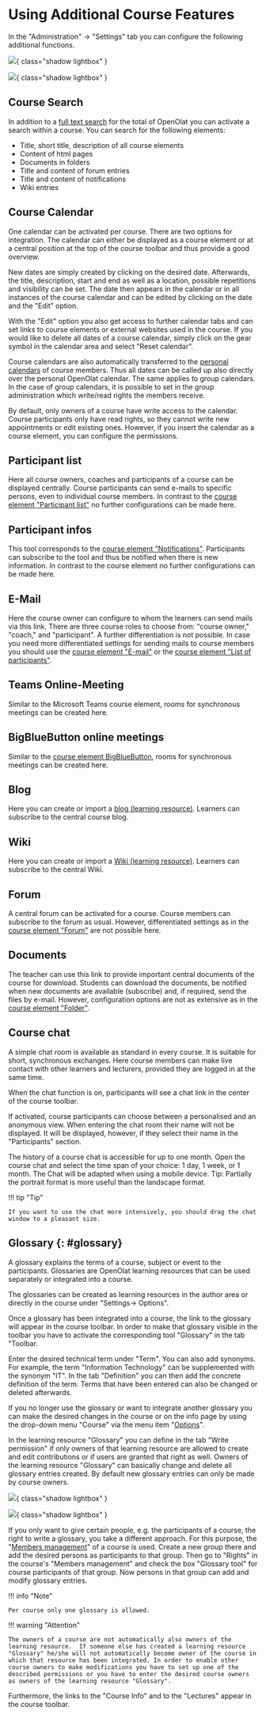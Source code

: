# Using Additional Course Features

In the "Administration" → "Settings" tab you can configure the following additional functions.

![](assets/Toolbar1.png){ class="shadow lightbox" }

![](assets/toolbar_b.png){ class="shadow lightbox" }

## Course Search

In addition to a [full text search](../basic_concepts/Full_Text_Search.md) for the total of OpenOlat you can activate a search within a course. You can search for the following elements:

* Title, short title, description of all course elements
* Content of html pages
* Documents in folders
* Title and content of forum entries
* Title and content of notifications
* Wiki entries

## Course Calendar

One calendar can be activated per course. There are two options for integration. The calendar can either be displayed as a course element or at a central position at the top of the course toolbar and thus provide a good
overview.

New dates are simply created by clicking on the desired date. Afterwards, the title, description, start and end as well as a location, possible repetitions and visibility can be set. The date then appears in the calendar or in all instances of the course calendar and can be edited by clicking on the date and the "Edit" option.

With the "Edit" option you also get access to further calendar tabs and can set links to course elements or external websites used in the course. If you would like to delete all dates of a course calendar, simply click on the gear symbol in the calendar area and select "Reset calendar".

Course calendars are also automatically transferred to the [personal calendars](../personal_menu/Calendar.md) of course members. Thus all dates can be called up also directly over the personal OpenOlat calendar. The same applies to group calendars. In the case of group calendars, it is possible to set in the group administration which write/read rights the members receive.

By default, only owners of a course have write access to the calendar. Course participants only have read rights, so they cannot write new appointments or edit existing ones. However, if you insert the calendar as a course element, you can configure the permissions.

## Participant list

Here all course owners, coaches and participants of a course can be displayed centrally. Course participants can send e-mails to specific persons, even to individual course members. In contrast to the [course element "Participant list"](../learningresources/Course_Elements.md) no further configurations can be made here.

## Participant infos

This tool corresponds to the [course element "Notifications"](../learningresources/Administration_and_Organisation.md). Participants can subscribe to the tool and thus be notified when there is new information. In contrast to the course element no further configurations can be made here.

## E-Mail

Here the course owner can configure to whom the learners can send mails via this link. There are three course roles to choose from: "course owner," "coach," and "participant". A further differentiation is not possible. In case you need more differentiated settings for sending mails to course members you should use the [course element "E-mail"](../learningresources/Administration_and_Organisation.md) or the [course element "List of participants"](../learningresources/Communication_and_Collaboration.md).

## Teams Online-Meeting

Similar to the Microsoft Teams course element, rooms for synchronous meetings can be created here.

## BigBlueButton online meetings

Similar to the [course element BigBlueButton](../learningresources/Course_element_BigBlueButton.md), rooms for synchronous meetings can be created here.

## Blog

Here you can create or import a [blog (learning resource)](../learningresources/Blog.md). Learners can subscribe to the central course blog.

## Wiki

Here you can create or import a [Wiki (learning resource)](../learningresources/Wiki.md). Learners can subscribe to the central Wiki.

## Forum

A central forum can be activated for a course. Course members can subscribe to the forum as usual. However, differentiated settings as in the [course element "Forum"](../learningresources/Communication_and_Collaboration.md) are not possible here.

## Documents

The teacher can use this link to provide important central documents of the course for download. Students can download the documents, be notified when new documents are available (subscribe) and, if required, send the files by e-mail. However, configuration options are not as extensive as in the [course element "Folder"](../learningresources/Course_Element_Folder.md).

## Course chat

A simple chat room is available as standard in every course. It is suitable for short, synchronous exchanges. Here course members can make live contact with other learners and lecturers, provided they are logged in at the same time.

When the chat function is on, participants will see a chat link in the center of the course toolbar.

If activated, course participants can choose between a personalised and an anonymous view. When entering the chat room their name will not be displayed. It will be displayed, however, if they select their name in the "Participants" section.

The history of a course chat is accessible for up to one month. Open the course chat and select the time span of your choice: 1 day, 1 week, or 1 month. The Chat will be adapted when using a mobile device. Tip: Partially the portrait format is more useful than the landscape format.

!!! tip "Tip"

    If you want to use the chat more intensively, you should drag the chat window to a pleasant size.

## Glossary {: #glossary}

A glossary explains the terms of a course, subject or event to the participants. Glossaries are OpenOlat learning resources that can be used separately or integrated into a course.

The glossaries can be created as learning resources in the author area or directly in the course under "Settings-> Options".

Once a glossary has been integrated into a course, the link to the glossary will appear in the course toolbar. In order to make that glossary visible in the toolbar you have to activate the corresponding tool "Glossary" in the tab "Toolbar.

Enter the desired technical term under "Term". You can also add synonyms. For example, the term "Information Technology" can be supplemented with the synonym "IT". In the tab "Definition" you can then add the concrete definition of the term. Terms that have been entered can also be changed or deleted afterwards.

If you no longer use the glossary or want to integrate another glossary you can make the desired changes in the course or on the info page by using the drop-down menu "Course" via the menu item "[Options](../learningresources/Course_Settings.md)".

In the learning resource "Glossary" you can define in the tab "Write permission" if only owners of that learning resource are allowed to create and edit contributions or if users are granted that right as well. Owners of the learning resource "Glossary" can basically change and delete all glossary entries created. By default new glossary entries can only be made by course owners.

![](assets/glossary_add.png){ class="shadow lightbox" }

![](assets/glossary_permission.png){ class="shadow lightbox" }

If you only want to give certain people, e.g. the participants of a course, the right to write a glossary, you take a different approach. For this purpose, the "[Members management](Members_management.md)" of a course is used. Create a new group there and add the desired persons as participants to that group. Then go to "Rights" in the course's "Members management" and check the box "Glossary tool" for course participants of that group. Now persons in that group can add and modify glossary entries.

!!! info "Note"

    Per course only one glossary is allowed.

!!! warning "Attention"

    The owners of a course are not automatically also owners of the learning resource.  If someone else has created a learning resource "Glossary" he/she will not automatically become owner of the course in which that resource has been integrated. In order to enable other course owners to make modifications you have to set up one of the described permissions or you have to enter the desired course owners as owners of the learning resource "Glossary".

Furthermore, the links to the "Course Info" and to the "Lectures" appear in the course toolbar.  
